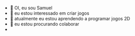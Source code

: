 - 👋 OI, eu sou Samuel
- 👀 eu estou interessado em criar jogos
- 🌱 atualmente eu estou aprendendo a programar jogos 2D
- 💞️ eu estou procurando colaborar 
- 

<!---
mitosamuel/mitosamuel is a ✨ special ✨ repository because its `README.md` (this file) appears on your GitHub profile.
You can click the Preview link to take a look at your changes.
--->

